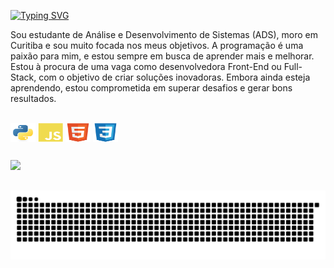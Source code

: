 <a href="https://git.io/typing-svg"><img src="https://readme-typing-svg.herokuapp.com?font=Fira+Code&weight=600&size=21&pause=1000&color=7CA8FFA1&center=falso&vCenter=falso&repeat=verdadeiro&random=verdadeiro&width=435&lines=✨Bem-vindo+ao+meu+GitHub!✨" alt="Typing SVG"  /></a>

<p align="left">
  Sou estudante de Análise e Desenvolvimento de Sistemas (ADS), moro em Curitiba e sou muito focada nos meus objetivos. A programação é uma paixão para mim, e estou sempre em busca de aprender mais e melhorar. Estou à procura de uma vaga como desenvolvedora Front-End ou Full-Stack, com o objetivo de criar soluções inovadoras. Embora ainda esteja aprendendo, estou comprometida em superar desafios e gerar bons resultados.
 </p>
 
<div style="display: inline_block"><br>
 <img align="center" alt="Rafa-Python" height="30" width="40" src="https://raw.githubusercontent.com/devicons/devicon/master/icons/python/python-original.svg">
   <img align="center" alt="Rafa-Js" height="30" width="40" src="https://raw.githubusercontent.com/devicons/devicon/master/icons/javascript/javascript-plain.svg">
  <img align="center" alt="Rafa-HTML" height="30" width="40" src="https://raw.githubusercontent.com/devicons/devicon/master/icons/html5/html5-original.svg">
  <img align="center" alt="Rafa-CSS" height="30" width="40" src="https://raw.githubusercontent.com/devicons/devicon/master/icons/css3/css3-original.svg">
 </div>

 ##
 <div> 
  <a href="https://www.linkedin.com/in/giovana-menezes-b012041b8" target="_blank"><img src="https://img.shields.io/badge/-LinkedIn-%230077B5?style=for-the-badge&logo=linkedin&logoColor=white" target="_blank"></a> 
 </div>

 ##
 
<picture align="center">
  <source media="(prefers-color-scheme: dark)" srcset="https://raw.githubusercontent.com/jhowvana/jhowvana/output/github-contribution-grid-snake-dark.svg">
  <source media="(prefers-color-scheme: light)" srcset="https://raw.githubusercontent.com/jhowvana/jhowvana/output/github-contribution-grid-snake-dark.svg">
  <img align="center" alt="github contribution grid snake animation" src="https://raw.githubusercontent.com/jhowvana/jhowvana/output/github-contribution-grid-snake.svg">
</picture>

